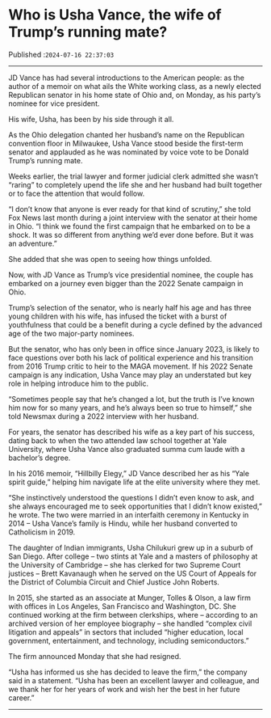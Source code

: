 # Who is Usha Vance, the wife of Trump’s running mate?

Published :`2024-07-16 22:37:03`

---

JD Vance has had several introductions to the American people: as the author of a memoir on what ails the White working class, as a newly elected Republican senator in his home state of Ohio and, on Monday, as his party’s nominee for vice president.

His wife, Usha, has been by his side through it all.

As the Ohio delegation chanted her husband’s name on the Republican convention floor in Milwaukee, Usha Vance stood beside the first-term senator and applauded as he was nominated by voice vote to be Donald Trump’s running mate.

Weeks earlier, the trial lawyer and former judicial clerk admitted she wasn’t “raring” to completely upend the life she and her husband had built together or to face the attention that would follow.

“I don’t know that anyone is ever ready for that kind of scrutiny,” she told Fox News last month during a joint interview with the senator at their home in Ohio. “I think we found the first campaign that he embarked on to be a shock. It was so different from anything we’d ever done before. But it was an adventure.”

She added that she was open to seeing how things unfolded.

Now, with JD Vance as Trump’s vice presidential nominee, the couple has embarked on a journey even bigger than the 2022 Senate campaign in Ohio.

Trump’s selection of the senator, who is nearly half his age and has three young children with his wife, has infused the ticket with a burst of youthfulness that could be a benefit during a cycle defined by the advanced age of the two major-party nominees.

But the senator, who has only been in office since January 2023, is likely to face questions over both his lack of political experience and his transition from 2016 Trump critic to heir to the MAGA movement. If his 2022 Senate campaign is any indication, Usha Vance may play an understated but key role in helping introduce him to the public.

“Sometimes people say that he’s changed a lot, but the truth is I’ve known him now for so many years, and he’s always been so true to himself,” she told Newsmax during a 2022 interview with her husband.

For years, the senator has described his wife as a key part of his success, dating back to when the two attended law school together at Yale University, where Usha Vance also graduated summa cum laude with a bachelor’s degree.

In his 2016 memoir, “Hillbilly Elegy,” JD Vance described her as his “Yale spirit guide,” helping him navigate life at the elite university where they met.

“She instinctively understood the questions I didn’t even know to ask, and she always encouraged me to seek opportunities that I didn’t know existed,” he wrote. The two were married in an interfaith ceremony in Kentucky in 2014 – Usha Vance’s family is Hindu, while her husband converted to Catholicism in 2019.

The daughter of Indian immigrants, Usha Chilukuri grew up in a suburb of San Diego. After college – two stints at Yale and a masters of philosophy at the University of Cambridge – she has clerked for two Supreme Court justices – Brett Kavanaugh when he served on the US Court of Appeals for the District of Columbia Circuit and Chief Justice John Roberts.

In 2015, she started as an associate at Munger, Tolles & Olson, a law firm with offices in Los Angeles, San Francisco and Washington, DC. She continued working at the firm between clerkships, where – according to an archived version of her employee biography – she handled “complex civil litigation and appeals” in sectors that included “higher education, local government, entertainment, and technology, including semiconductors.”

The firm announced Monday that she had resigned.

“Usha has informed us she has decided to leave the firm,” the company said in a statement. “Usha has been an excellent lawyer and colleague, and we thank her for her years of work and wish her the best in her future career.”

---

